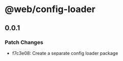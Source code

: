 # @web/config-loader

## 0.0.1
### Patch Changes

- f7c3e08: Create a separate config loader package
